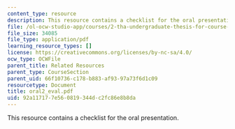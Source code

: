```yaml
---
content_type: resource
description: This resource contains a checklist for the oral presentation.
file: /ol-ocw-studio-app/courses/2-tha-undergraduate-thesis-for-course-2-a-january-iap-2007/92a117177e560819344dc2fc86e8b8da_oral2_eval.pdf
file_size: 34085
file_type: application/pdf
learning_resource_types: []
license: https://creativecommons.org/licenses/by-nc-sa/4.0/
ocw_type: OCWFile
parent_title: Related Resources
parent_type: CourseSection
parent_uid: 66f10736-c178-b883-af93-97a73f6d1c09
resourcetype: Document
title: oral2_eval.pdf
uid: 92a11717-7e56-0819-344d-c2fc86e8b8da
---
```

This resource contains a checklist for the oral presentation.